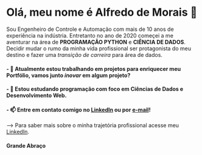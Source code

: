 # Olá, meu nome é Alfredo de Morais 👋

Sou Engenheiro de Controle e Automação com mais de 10 anos de experiência na indústria. Entretanto no ano de 2020 começei a me aventurar na área de <B>PROGRAMAÇÃO PYTHON</B> e <B>CIÊNCIA DE DADOS</B>. Decidir mudar o rumo da minha vida profissional ser protagonista do meu destino e fazer uma _transição de carreira_ para área de dados.  

<!--
**alfmorais/alfmorais** is a ✨ _special_ ✨ repository because its `README.md` (this file) appears on your GitHub profile.

Here are some ideas to get you started:

- 🔭 I’m currently working on ...
- 🌱 I’m currently learning ...
- 👯 I’m looking to collaborate on ...
- 🤔 I’m looking for help with ...
- 💬 Ask me about ...
- 📫 How to reach me: ...
- 😄 Pronouns: ...
- ⚡ Fun fact: ...
-->
#### - 🔭 Atualmente estou trabalhando em projetos para enriquecer meu <b>Portfólio</b>, vamos junto _inovar_ em algum projeto? 

#### - 🌱 Estou estudando programação com foco em <b>Ciências de Dados</b> e <b>Desenvolvimento Web</b>.

#### - 📫 Entre em contato comigo no [LinkedIn](https://www.linkedin.com/in/alfredomneto/) ou por [e-mail](alfredneto@hotmail.com)!

--> Para saber mais sobre o minha trajetória profissional acesse meu [LinkedIn](https://www.linkedin.com/in/alfredomneto/).

#### Grande Abraço
